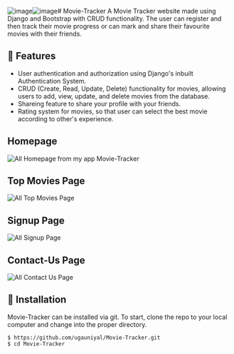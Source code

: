 ![image](https://github.com/ugauniyal/Movie-Tracker/assets/34196458/0b205651-3618-428f-a13a-c381e2679bfd)![image](https://github.com/ugauniyal/Movie-Tracker/assets/34196458/6f0c17f9-3ac0-4cc0-9162-e6cf11e5af81)# Movie-Tracker
A Movie Tracker website made using Django and Bootstrap with CRUD functionality. The user can register and then track their movie progress or can mark and share their favourite movies with their friends.

## 🚀 Features
- User authentication and authorization using Django's inbuilt Authentication System.
- CRUD (Create, Read, Update, Delete) functionality for movies, allowing users to add, view, update, and delete movies from the database.
- Shareing feature to share your profile with your friends.
- Rating system for movies, so that user can select the best movie according to other's experience.


## Homepage
![All Homepage from my app Movie-Tracker](https://cdn.discordapp.com/attachments/438420692007125031/1154888844932546722/movie-tracker.png)

## Top Movies Page
![All Top Movies Page](https://cdn.discordapp.com/attachments/438420692007125031/1154889255978537111/movies-page.png)

## Signup Page
![All Signup Page](https://cdn.discordapp.com/attachments/438420692007125031/1154889256230199317/signup.png)

## Contact-Us Page
![All Contact Us Page](https://cdn.discordapp.com/attachments/438420692007125031/1154889256490258535/contact-us.png)


## 📖 Installation
Movie-Tracker can be installed via git. To start, clone the repo to your local computer and change into the proper directory.

```
$ https://github.com/ugauniyal/Movie-Tracker.git
$ cd Movie-Tracker
```
